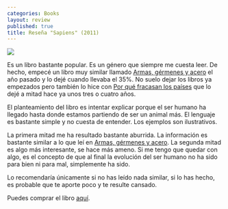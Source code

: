 ```yaml
---
categories: Books
layout: review
published: true
title: Reseña "Sapiens" (2011)
---
```

![](http://i.imgur.com/laXUddF.jpg)

Es un libro bastante popular. Es un género que siempre me cuesta leer. De hecho, empecé un libro muy similar llamado [Armas, gérmenes y acero](https://www.amazon.es/dp/8483463261) el año pasado y lo dejé cuando llevaba el 35%. No suelo dejar los libros ya empezados pero también lo hice con [Por qué fracasan los países](https://www.amazon.es/dp/8423418901) que lo dejé a mitad hace ya unos tres o cuatro años.

El planteamiento del libro es intentar explicar porque el ser humano ha llegado hasta donde estamos  partiendo de ser un animal más. El lenguaje es bastante simple y no cuesta de entender. Los ejemplos son ilustrativos.

La primera mitad me ha resultado bastante aburrida. La información es bastante similar a lo que leí en [Armas, gérmenes y acero](https://www.amazon.es/dp/8483463261). La segunda mitad es algo más interesante, se hace más ameno. Si me tengo que quedar con algo, es el concepto de que al final la evolución del ser humano no ha sido para bien ni para mal, simplemente ha sido.

Lo recomendaría únicamente si no has leído nada similar, si lo has hecho, es probable que te aporte poco y te resulte cansado.

Puedes comprar el libro [aquí](https://www.amazon.es/dp/0099590085).
